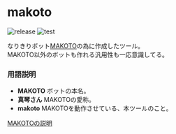 # makoto

![release](https://img.shields.io/github/v/release/pooza/makoto.svg)
![test](https://github.com/pooza/makoto/workflows/test/badge.svg)

なりきりボット[MAKOTO](https://precure.ml/@makoto)の為に作成したツール。  
MAKOTO以外のボットも作れる汎用性も一応意識してる。

### 用語説明
- __MAKOTO__ ボットの本名。
- __真琴さん__ MAKOTOの愛称。
- __makoto__ MAKOTOを動作させている、本ツールのこと。

[MAKOTOの説明](https://growi.b-shock.org/curesta/ボット/MAKOTO)
